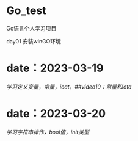 # Go_test
Go语言个人学习项目

day01 安装winGO环境

# date：2023-03-19

###### 学习定义变量，常量，ioat，##video10：常量和iota

# date：2023-03-20

###### 学习字符串操作，bool值，init类型